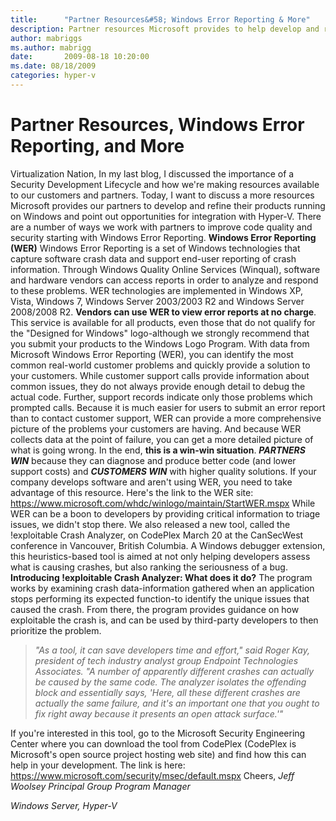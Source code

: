 ```yaml
---
title:      "Partner Resources&#58; Windows Error Reporting & More"
description: Partner resources Microsoft provides to help develop and refine their products running on Windows and integration with Hyper-V.
author: mabriggs
ms.author: mabrigg
date:       2009-08-18 10:20:00
ms.date: 08/18/2009
categories: hyper-v
---
```

# Partner Resources, Windows Error Reporting, and More
Virtualization Nation, In my last blog, I discussed the importance of a Security Development Lifecycle and how we're making resources available to our customers and partners. Today, I want to discuss a more resources Microsoft provides our partners to develop and refine their products running on Windows and point out opportunities for integration with Hyper-V. There are a number of ways we work with partners to improve code quality and security starting with Windows Error Reporting. **Windows Error Reporting (WER)** Windows Error Reporting is a set of Windows technologies that capture software crash data and support end-user reporting of crash information. Through Windows Quality Online Services (Winqual), software and hardware vendors can access reports in order to analyze and respond to these problems. WER technologies are implemented in Windows XP, Vista, Windows 7, Windows Server 2003/2003 R2 and Windows Server 2008/2008 R2. **Vendors can use WER to view error reports at no charge**. This service is available for all products, even those that do not qualify for the "Designed for Windows" logo-although we strongly recommend that you submit your products to the Windows Logo Program. With data from Microsoft Windows Error Reporting (WER), you can identify the most common real-world customer problems and quickly provide a solution to your customers. While customer support calls provide information about common issues, they do not always provide enough detail to debug the actual code. Further, support records indicate only those problems which prompted calls. Because it is much easier for users to submit an error report than to contact customer support, WER can provide a more comprehensive picture of the problems your customers are having. And because WER collects data at the point of failure, you can get a more detailed picture of what is going wrong. In the end, **this is a win-win situation**. **_PARTNERS WIN_** because they can diagnose and produce better code (and lower support costs) and **_CUSTOMERS WIN_** with higher quality solutions. If your company develops software and aren't using WER, you need to take advantage of this resource. Here's the link to the WER site: <https://www.microsoft.com/whdc/winlogo/maintain/StartWER.mspx> While WER can be a boon to developers by providing critical information to triage issues, we didn't stop there. We also released a new tool, called the !exploitable Crash Analyzer, on CodePlex March 20 at the CanSecWest conference in Vancouver, British Columbia. A Windows debugger extension, this heuristics-based tool is aimed at not only helping developers assess what is causing crashes, but also ranking the seriousness of a bug. **Introducing !exploitable Crash Analyzer: What does it do?** The program works by examining crash data-information gathered when an application stops performing its expected function-to identify the unique issues that caused the crash. From there, the program provides guidance on how exploitable the crash is, and can be used by third-party developers to then prioritize the problem. 

> _"As a tool, it can save developers time and effort," said Roger Kay, president of tech industry analyst group Endpoint Technologies Associates. "A number of apparently different crashes can actually be caused by the same code. The analyzer isolates the offending block and essentially says, 'Here, all these different crashes are actually the same failure, and it's an important one that you ought to fix right away because it presents an open attack surface.'"_

If you're interested in this tool, go to the Microsoft Security Engineering Center where you can download the tool from CodePlex (CodePlex is Microsoft's open source project hosting web site) and find how this can help in your development. The link is here: <https://www.microsoft.com/security/msec/default.mspx> Cheers, _Jeff Woolsey_ _Principal Group Program Manager_

_Windows Server, Hyper-V_
